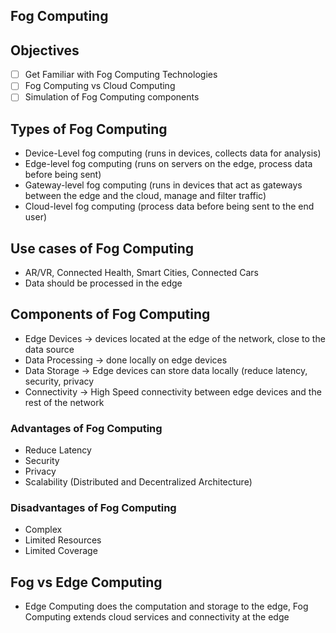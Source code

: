 ## Fog Computing

## Objectives
- [ ] Get Familiar with Fog Computing Technologies
- [ ] Fog Computing vs Cloud Computing
- [ ] Simulation of Fog Computing components

## Types of Fog Computing 
- Device-Level fog computing (runs in devices, collects data for analysis)
- Edge-level fog computing (runs on servers on the edge, process data before being sent)
- Gateway-level fog computing (runs in devices that act as gateways between the edge and the cloud, manage and filter traffic) 
- Cloud-level fog computing (process data before being sent to the end user)

## Use cases of Fog Computing
- AR/VR, Connected Health, Smart Cities, Connected Cars
- Data should be processed in the edge

## Components of Fog Computing
- Edge Devices → devices located at the edge of the network, close to the data source
- Data Processing → done locally on edge devices
- Data Storage → Edge devices can store data locally (reduce latency, security, privacy
- Connectivity → High Speed connectivity between edge devices and the rest of the network

### Advantages of Fog Computing
- Reduce Latency 
- Security 
- Privacy
- Scalability (Distributed and Decentralized Architecture)

### Disadvantages of Fog Computing
- Complex
- Limited Resources
- Limited Coverage

## Fog vs Edge Computing
-  Edge Computing does the computation and storage to the edge, Fog Computing extends cloud services and connectivity at the edge